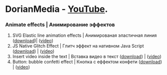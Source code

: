 # DorianMedia - [YouTube](https://www.youtube.com/channel/UCI5B6GIerZ5AzAI5ANAOwww). 
### Animate effects | Анимирование эффектов
1. SVG Elastic line animation effects | Анимированая эластичная линия ([download](https://github.com/DorianHub/Animate-effects/tree/master/SVG%20Elastic%20line%20animation%20effects))| ([video](https://www.youtube.com/watch?v=kVZ5AzI0C_4))
2. JS Native Glitch Effect | Глитч эффект на нативном Java Script ([download](https://github.com/DorianHub/Animate-effects/tree/master/JS%20Native%20Glitch%20Effect)) | ([video](https://youtu.be/88NNttc-YWo))
3. Insert video inside the text | Вставка видео в текст ([download](https://github.com/DorianHub/Animate-effects/tree/master/Insert%20video%20inside%20the%20text)) | ([video](https://www.youtube.com/watch?v=HH5wioQjZ-c))
4. Button: bubble confetti effect | Кнопка с еффектом конфети ([download]()) | ([video]())
